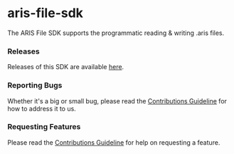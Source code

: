 # aris-file-sdk

The ARIS File SDK supports the programmatic reading & writing .aris files.

### Releases

Releases of this SDK are available [here](https://github.com/SoundMetrics/aris-file-sdk/releases).

### Reporting Bugs

Whether it's a big or small bug, please read the
[Contributions Guideline](CONTRIBUTING.md) for how to address it to us.

### Requesting Features

Please read the [Contributions Guideline](CONTRIBUTING.md) for help on requesting a feature.
